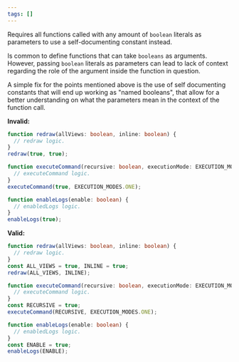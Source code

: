 ```yaml
---
tags: []
---
```


Requires all functions called with any amount of `boolean` literals as
parameters to use a self-documenting constant instead.

Is common to define functions that can take `booleans` as arguments. However,
passing `boolean` literals as parameters can lead to lack of context regarding
the role of the argument inside the function in question.

A simple fix for the points mentioned above is the use of self documenting
constants that will end up working as "named booleans", that allow for a better
understanding on what the parameters mean in the context of the function call.

**Invalid:**

```typescript
function redraw(allViews: boolean, inline: boolean) {
  // redraw logic.
}
redraw(true, true);

function executeCommand(recursive: boolean, executionMode: EXECUTION_MODES) {
  // executeCommand logic.
}
executeCommand(true, EXECUTION_MODES.ONE);

function enableLogs(enable: boolean) {
  // enabledLogs logic.
}
enableLogs(true);
```

**Valid:**

```typescript
function redraw(allViews: boolean, inline: boolean) {
  // redraw logic.
}
const ALL_VIEWS = true, INLINE = true;
redraw(ALL_VIEWS, INLINE);

function executeCommand(recursive: boolean, executionMode: EXECUTION_MODES) {
  // executeCommand logic.
}
const RECURSIVE = true;
executeCommand(RECURSIVE, EXECUTION_MODES.ONE);

function enableLogs(enable: boolean) {
  // enabledLogs logic.
}
const ENABLE = true;
enableLogs(ENABLE);
```
